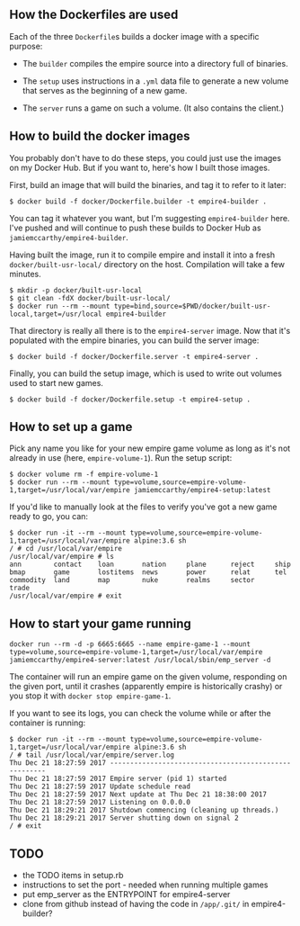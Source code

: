 ## How the Dockerfiles are used

Each of the three `Dockerfile`s builds a docker image with a
specific purpose:

* The `builder` compiles the empire source into a directory full
of binaries.

* The `setup` uses instructions in a `.yml` data file to generate
a new volume that serves as the beginning of a new game.

* The `server` runs a game on such a volume. (It also contains the
client.)

## How to build the docker images

You probably don't have to do these steps, you could just use the images
on my Docker Hub. But if you want to, here's how I built those images.

First, build an image that will build the binaries, and tag it to refer
to it later:

```
$ docker build -f docker/Dockerfile.builder -t empire4-builder .
```

You can tag it whatever you want, but I'm suggesting `empire4-builder`
here. I've pushed and will continue to push these builds to Docker Hub
as `jamiemccarthy/empire4-builder`.

Having built the image, run it to compile empire and install it into a
fresh `docker/built-usr-local/` directory on the host. Compilation will
take a few minutes.

```
$ mkdir -p docker/built-usr-local
$ git clean -fdX docker/built-usr-local/
$ docker run --rm --mount type=bind,source=$PWD/docker/built-usr-local,target=/usr/local empire4-builder
```

That directory is really all there is to the `empire4-server` image.
Now that it's populated with the empire binaries, you can build the
server image:

```
$ docker build -f docker/Dockerfile.server -t empire4-server .
```

Finally, you can build the setup image, which is used to write out
volumes used to start new games.

```
$ docker build -f docker/Dockerfile.setup -t empire4-setup .
```

## How to set up a game

Pick any name you like for your new empire game volume as long as it's
not already in use (here, `empire-volume-1`). Run the setup script:

```
$ docker volume rm -f empire-volume-1
$ docker run --rm --mount type=volume,source=empire-volume-1,target=/usr/local/var/empire jamiemccarthy/empire4-setup:latest
```

If you'd like to manually look at the files to verify you've got a new game
ready to go, you can:

```
$ docker run -it --rm --mount type=volume,source=empire-volume-1,target=/usr/local/var/empire alpine:3.6 sh
/ # cd /usr/local/var/empire
/usr/local/var/empire # ls
ann        contact    loan       nation     plane      reject     ship
bmap       game       lostitems  news       power      relat      tel
commodity  land       map        nuke       realms     sector     trade
/usr/local/var/empire # exit
```

## How to start your game running

```
docker run --rm -d -p 6665:6665 --name empire-game-1 --mount type=volume,source=empire-volume-1,target=/usr/local/var/empire jamiemccarthy/empire4-server:latest /usr/local/sbin/emp_server -d
```

The container will run an empire game on the given volume, responding on
the given port, until it crashes (apparently empire is historically crashy)
or you stop it with `docker stop empire-game-1`.

If you want to see its logs, you can check the volume while or after the
container is running:

```
$ docker run -it --rm --mount type=volume,source=empire-volume-1,target=/usr/local/var/empire alpine:3.6 sh
/ # tail /usr/local/var/empire/server.log
Thu Dec 21 18:27:59 2017 ------------------------------------------------------
Thu Dec 21 18:27:59 2017 Empire server (pid 1) started
Thu Dec 21 18:27:59 2017 Update schedule read
Thu Dec 21 18:27:59 2017 Next update at Thu Dec 21 18:38:00 2017
Thu Dec 21 18:27:59 2017 Listening on 0.0.0.0
Thu Dec 21 18:29:21 2017 Shutdown commencing (cleaning up threads.)
Thu Dec 21 18:29:21 2017 Server shutting down on signal 2
/ # exit
```

## TODO

* the TODO items in setup.rb
* instructions to set the port - needed when running multiple games
* put emp\_server as the ENTRYPOINT for empire4-server
* clone from github instead of having the code in `/app/.git/` in empire4-builder?
